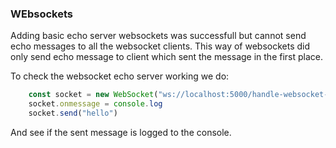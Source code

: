 ### WEbsockets

Adding basic echo server websockets was successfull but cannot send echo messages to all the websocket clients. This way of websockets did only send echo message to client which sent the message in the first place. 

To check the websocket echo server working we do:

```js
    const socket = new WebSocket("ws://localhost:5000/handle-websocket-echo")
    socket.onmessage = console.log
    socket.send("hello")
```

And see if the sent message is logged to the console.